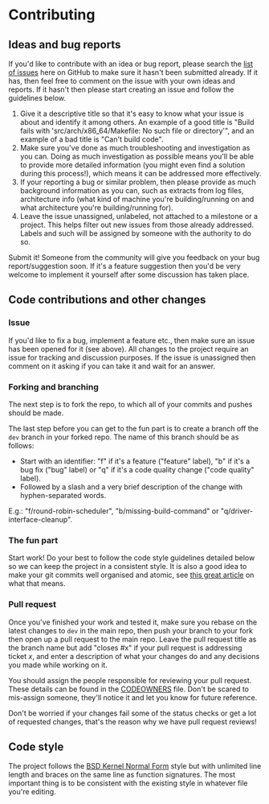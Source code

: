 # Contributing

## Ideas and bug reports
If you'd like to contribute with an idea or bug report, please search the [list of issues](https://github.com/SamTebbs33/jaq/issues) here on GitHub to make sure it hasn't been submitted already. If it has, then feel free to comment on the issue with your own ideas and reports. If it hasn't then please start creating an issue and follow the guidelines below.

1. Give it a descriptive title so that it's easy to know what your issue is about and identify it among others. An example of a good title is "Build fails with 'src/arch/x86_64/Makefile: No such file or directory'", and an example of a bad title is "Can't build code".
2. Make sure you've done as much troubleshooting and investigation as you can. Doing as much investigation as possible means you'll be able to provide more detailed information (you might even find a solution during this process!), which means it can be addressed more effectively.
3. If your reporting a bug or similar problem, then please provide as much background information as you can, such as extracts from log files, architecture info (what kind of machine you're building/running on and what architecture you're building/running for).
4. Leave the issue unassigned, unlabeled, not attached to a milestone or a project. This helps filter out new issues from those already addressed. Labels and such will be assigned by someone with the authority to do so.

Submit it! Someone from the community will give you feedback on your bug report/suggestion soon. If it's a feature suggestion then you'd be very welcome to implement it yourself after some discussion has taken place.

## Code contributions and other changes

### Issue
If you'd like to fix a bug, implement a feature etc., then make sure an issue has been opened for it (see above). All changes to the project require an issue for tracking and discussion purposes. If the issue is unassigned then comment on it asking if you can take it and wait for an answer.

### Forking and branching
The next step is to fork the repo, to which all of your commits and pushes should be made.

The last step before you can get to the fun part is to create a branch off the `dev` branch in your forked repo. The name of this branch should be as follows:
* Start with an identifier: "f" if it's a feature ("feature" label), "b" if it's a bug fix ("bug" label) or "q" if it's a code quality change ("code quality" label).
* Followed by a slash and a very brief description of the change with hyphen-separated words.

E.g.: "f/round-robin-scheduler", "b/missing-build-command" or "q/driver-interface-cleanup".

### The fun part
Start work! Do your best to follow the code style guidelines detailed below so we can keep the project in a consistent style. It is also a good idea to make your git commits well organised and atomic, see [this great article](https://www.freshconsulting.com/atomic-commits/) on what that means.

### Pull request
Once you've finished your work and tested it, make sure you rebase on the latest changes to `dev` in the main repo, then push your branch to your fork then open up a pull request to the main repo. Leave the pull request title as the branch name but add "closes #x" if your pull request is addressing ticket _x_, and enter a description of what your changes do and any decisions you made while working on it.

You should assign the people responsible for reviewing your pull request. These details can be found in the [CODEOWNERS](CODEOWNERS) file. Don't be scared to mis-assign someone, they'll notice it and let you know for future reference.

Don't be worried if your changes fail some of the status checks or get a lot of requested changes, that's the reason why we have pull request reviews!

## Code style
The project follows the [BSD Kernel Normal Form](https://en.wikipedia.org/wiki/Indentation_style#Variant:_BSD_KNF) style but with unlimited line length and braces on the same line as function signatures. The most important thing is to be consistent with the existing style in whatever file you're editing.
